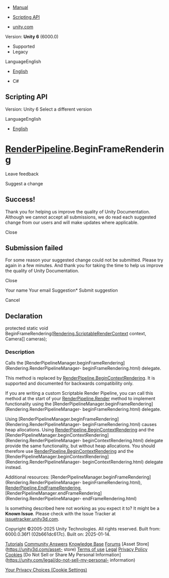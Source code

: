 [ ]()

  * [Manual](../Manual/index.html)
  * [Scripting API](../ScriptReference/index.html)

  * [unity.com](https://unity.com/)

Version: **Unity 6** (6000.0)

  * Supported
  * Legacy

LanguageEnglish

  * [English]()

  * C#

[ ](https://docs.unity3d.com)

## Scripting API

Version: Unity 6 Select a different version

LanguageEnglish

  * [English]()

#  [RenderPipeline](Rendering.RenderPipeline.html).BeginFrameRendering

Leave feedback

Suggest a change

## Success!

Thank you for helping us improve the quality of Unity Documentation. Although
we cannot accept all submissions, we do read each suggested change from our
users and will make updates where applicable.

Close

## Submission failed

For some reason your suggested change could not be submitted. Please <a>try
again</a> in a few minutes. And thank you for taking the time to help us
improve the quality of Unity Documentation.

Close

Your name Your email Suggestion* Submit suggestion

Cancel

[ ]()

## Declaration

protected static void
BeginFrameRendering([Rendering.ScriptableRenderContext](Rendering.ScriptableRenderContext.html)
context, Camera[] cameras);

### Description

Calls the
[RenderPipelineManager.beginFrameRendering](Rendering.RenderPipelineManager-
beginFrameRendering.html) delegate.

This method is replaced by
[RenderPipeline.BeginContextRendering](Rendering.RenderPipeline.BeginContextRendering.html).
It is supported and documented for backwards compatibility only.  
  
If you are writing a custom Scriptable Render Pipeline, you can call this
method at the start of your
[RenderPipeline.Render](Rendering.RenderPipeline.Render.html) method to
implement functionality using the
[RenderPipelineManager.beginFrameRendering](Rendering.RenderPipelineManager-
beginFrameRendering.html) delegate.  
  
Using
[RenderPipelineManager.beginFrameRendering](Rendering.RenderPipelineManager-
beginFrameRendering.html) causes heap allocations. Using
[RenderPipeline.BeginContextRendering](Rendering.RenderPipeline.BeginContextRendering.html)
and the
[RenderPipelineManager.beginContextRendering](Rendering.RenderPipelineManager-
beginContextRendering.html) delegate provide the same functionality, but
without heap allocations. You should therefore use
[RenderPipeline.BeginContextRendering](Rendering.RenderPipeline.BeginContextRendering.html)
and the
[RenderPipelineManager.beginContextRendering](Rendering.RenderPipelineManager-
beginContextRendering.html) delegate instead.  
  
Additional resources:
[RenderPipelineManager.beginFrameRendering](Rendering.RenderPipelineManager-
beginFrameRendering.html),
[RenderPipeline.EndFrameRendering](Rendering.RenderPipeline.EndFrameRendering.html),
[RenderPipelineManager.endFrameRendering](Rendering.RenderPipelineManager-
endFrameRendering.html)

Is something described here not working as you expect it to? It might be a
**Known Issue**. Please check with the Issue Tracker at
[issuetracker.unity3d.com](https://issuetracker.unity3d.com).

Copyright ©2005-2025 Unity Technologies. All rights reserved. Built from:
6000.0.36f1 (02b661dc617c). Built on: 2025-01-14.

[Tutorials](https://unity3d.com/learn) [Community
Answers](https://answers.unity3d.com) [Knowledge
Base](https://support.unity3d.com/hc/en-us)
[Forums](https://forum.unity3d.com) [Asset Store](https://unity3d.com/asset-
store) [Terms of use](https://docs.unity3d.com/Manual/TermsOfUse.html)
[Legal](https://unity.com/legal) [Privacy
Policy](https://unity.com/legal/privacy-policy)
[Cookies](https://unity.com/legal/cookie-policy) [Do Not Sell or Share My
Personal Information](https://unity.com/legal/do-not-sell-my-personal-
information)

[Your Privacy Choices (Cookie Settings)](javascript:void\(0\);)

